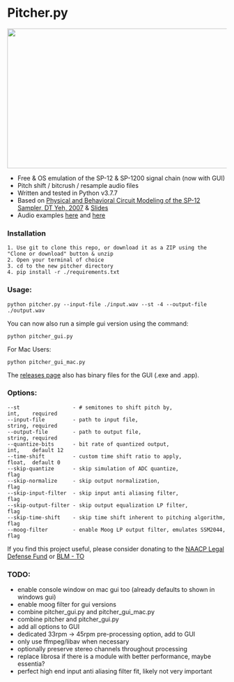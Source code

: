# Pitcher.py
<img src="https://user-images.githubusercontent.com/2433319/130370952-3b029cf5-d9b7-4877-be0b-8593c017b5ea.png" width="600" height="320">

- Free & OS emulation of the SP-12 & SP-1200 signal chain (now with GUI)
- Pitch shift / bitcrush / resample audio files
- Written and tested in Python v3.7.7
- Based on [Physical and Behavioral Circuit Modeling of the SP-12
Sampler, DT Yeh, 2007](https://ccrma.stanford.edu/~dtyeh/papers/yeh07_icmc_sp12.pdf) & [Slides](https://ccrma.stanford.edu/~dtyeh/sp12/yeh2007icmcsp12slides.pdf)
- Audio examples [here](https://soundcloud.com/user-320158268/sets/pitcher-examples) and [here](https://tinyurl.com/yckcmhb2)

### Installation
```
1. Use git to clone this repo, or download it as a ZIP using the "Clone or download" button & unzip
2. Open your terminal of choice
3. cd to the new pitcher directory
4. pip install -r ./requirements.txt
```

### Usage:
```
python pitcher.py --input-file ./input.wav --st -4 --output-file ./output.wav
```

You can now also run a simple gui version using the command:

```python pitcher_gui.py```

For Mac Users:

```python pitcher_gui_mac.py```

The [releases page](https://github.com/mwcm/pitcher/releases/tag/0.0.1) also has binary files for the GUI (.exe and .app).


### Options:
```
--st                 - # semitones to shift pitch by,                   int,    required
--input-file         - path to input file,                              string, required
--output-file        - path to output file,                             string, required
--quantize-bits      - bit rate of quantized output,                    int,    default 12
--time-shift         - custom time shift ratio to apply,                float,  default 0
--skip-quantize      - skip simulation of ADC quantize,                 flag
--skip-normalize     - skip output normalization,                       flag
--skip-input-filter  - skip input anti aliasing filter,                 flag
--skip-output-filter - skip output equalization LP filter,              flag
--skip-time-shift    - skip time shift inherent to pitching algorithm,  flag
--moog-filter        - enable Moog LP output filter, emulates SSM2044,  flag
```

If you find this project useful, please consider donating to the [NAACP Legal Defense Fund](https://org2.salsalabs.com/o/6857/p/salsa/donation/common/public/?donate_page_KEY=15780&_ga=2.209233111.496632409.1590767838-1184367471.1590767838) or [BLM - TO](https://blacklivesmatter.ca/donate/)


### TODO:
- enable console window on mac gui too (already defaults to shown in windows gui)
- enable moog filter for gui versions
- combine pitcher_gui.py and pitcher_gui_mac.py
- combine pitcher and pitcher_gui.py
- add all options to GUI
- dedicated 33rpm -> 45rpm pre-processing option, add to GUI
- only use ffmpeg/libav when necessary
- optionally preserve stereo channels throughout processing
- replace librosa if there is a module with better performance, maybe essentia?
- perfect high end input anti aliasing filter fit, likely not very important
